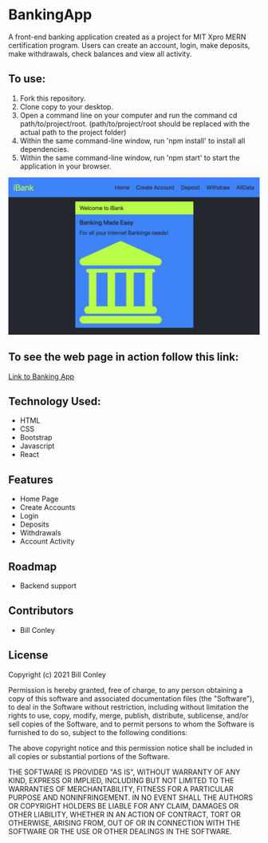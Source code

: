 # BankingApp
A front-end banking application created as a project for MIT Xpro MERN certification program. Users can create an account, login, make deposits, make withdrawals, check balances and view all activity.
<h2>To use:</h2>
<ol>
<li>Fork this repository.</li>
<li>Clone copy to your desktop.</li>
<li>Open a command line on your computer and run the command cd path/to/project/root. (path/to/project/root should be replaced with the actual path to the project folder)</li>
<li>Within the same command-line window, run 'npm install' to install all dependencies.</li>
<li>Within the same command-line window, run 'npm start' to start the application in your browser.</li>
  </ol>
  <img src="./ibank.png"/>
<h2>To see the web page in action follow this link:</h2>
<a href="http://williamconleybankingapp.s3-website-us-east-1.amazonaws.com/#/">Link to Banking App</a>
<h2>Technology Used:</h2>
<ul>
<li>HTML</li>
<li>CSS</li>
<li>Bootstrap</li>
<li>Javascript</li>
<li>React</li>
</ul>
<h2>Features</h2>
<ul>
<li>Home Page</li>
<li>Create Accounts</li>
<li>Login</li>
<li>Deposits</li>
<li>Withdrawals</li>
<li>Account Activity</li>
</ul>
<h2>Roadmap</h2>
<ul>
<li>Backend support</li>
</ul>
<h2>Contributors</h2>
<ul>
  <li>Bill Conley</li>
 </ul>
<h2>License</h2>
<p>Copyright (c) 2021 Bill Conley</p>
<p>Permission is hereby granted, free of charge, to any person obtaining a copy
of this software and associated documentation files (the "Software"), to deal
in the Software without restriction, including without limitation the rights
to use, copy, modify, merge, publish, distribute, sublicense, and/or sell
copies of the Software, and to permit persons to whom the Software is
furnished to do so, subject to the following conditions:</p>
<p>The above copyright notice and this permission notice shall be included in all
copies or substantial portions of the Software. </p>
<p>THE SOFTWARE IS PROVIDED "AS IS", WITHOUT WARRANTY OF ANY KIND, EXPRESS OR
IMPLIED, INCLUDING BUT NOT LIMITED TO THE WARRANTIES OF MERCHANTABILITY,
FITNESS FOR A PARTICULAR PURPOSE AND NONINFRINGEMENT. IN NO EVENT SHALL THE
AUTHORS OR COPYRIGHT HOLDERS BE LIABLE FOR ANY CLAIM, DAMAGES OR OTHER
LIABILITY, WHETHER IN AN ACTION OF CONTRACT, TORT OR OTHERWISE, ARISING FROM,
OUT OF OR IN CONNECTION WITH THE SOFTWARE OR THE USE OR OTHER DEALINGS IN THE
SOFTWARE.</p>
